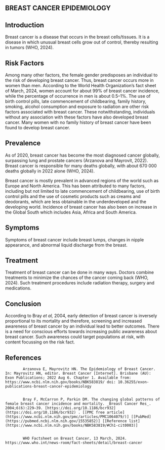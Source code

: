 ## BREAST CANCER EPIDEMIOLOGY


## Introduction

Breast cancer is a disease that occurs in the breast cells/tissues. It is a disease in which unusual breast cells grow out of control, thereby resulting in tumors (WHO, 2024).


## Risk Factors

Among many other factors, the female gender predisposes an individual to the risk of developing breast cancer. Thus, breast cancer occurs more in women than men. According to the World Health Organization’s fact sheet of March, 2024, women account for about 99% of breast cancer incidence, while the percentage of occurrence in men is about 0.5–1%. The use of birth control pills, late commencement of childbearing, family history, smoking, alcohol consumption and exposure to radiation are other risk factors associated with breast cancer. These notwithstanding, individuals without any association with these factors have also developed breast cancer. Many women with no family history of breast cancer have been found to develop breast cancer.


## Prevalence

As of 2020, breast cancer has become the most diagnosed cancer globally, surpassing lung and prostate cancers (Arzanova and Mayrovit, 2022). Breast cancer is responsible for many deaths globally, with about 670 000 deaths globally in 2022 alone (WHO, 2024).

Breast cancer is mostly prevalent in advanced regions of the world such as Europe and North America. This has been attributed to many factors, including but not limited to late commencement of childbearing, use of birth control pills and the use of cosmetic products such as creams and deodorants, which are less obtainable in the underdeveloped and the developing world. Incidence of breast cancer has also been on increase in the Global South which includes Asia, Africa and South America.


## Symptoms

Symptoms of breast cancer include breast lumps, changes in nipple appearance, and abnormal liquid discharge from the breast.


## Treatment

Treatment of breast cancer can be done in many ways. Doctors combine treatments to minimize the chances of the cancer coming back (WHO, 2024). Such treatment procedures include radiation therapy, surgery and medications.


## Conclusion

According to Bray _et al,_ 2004, early detection of breast cancer is inversely proportional to its mortality and therefore, screening and increased awareness of breast cancer by an individual lead to better outcomes. There is a need for conscious efforts towards increasing public awareness about breast cancer. Such awareness could target populations at risk, with content focussing on the risk fact.


## References


            Arzanova E, Mayrovitz HN. The Epidemiology of Breast Cancer. In: Mayrovitz HN, editor. Breast Cancer [Internet]. Brisbane (AU): Exon Publications; 2022 Aug 6. Chapter 1. Available from: https://www.ncbi.nlm.nih.gov/books/NBK583819/ doi: 10.36255/exon-publications-breast-cancer-epidemiology


            Bray F, McCarron P, Parkin DM. The changing global patterns of female breast cancer incidence and mortality. _Breast Cancer Res_. 2004;6(6):229–39. [https://doi​.org/10.1186/bcr932](https://doi.org/10.1186/bcr932) . [[PMC free article](https://www.ncbi.nlm.nih.gov/pmc/articles/PMC1064079/)] [[PubMed](https://pubmed.ncbi.nlm.nih.gov/15535852)] [[Reference list](https://www.ncbi.nlm.nih.gov/books/NBK583819/#Ch1-cit0003)]


            WHO Factsheet on Breast Cancer, 13 March, 2024. https://www.who.int/news-room/fact-sheets/detail/breast-cancer
